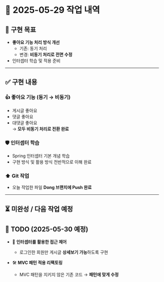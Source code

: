 # 📅 2025-05-29 작업 내역

## 🎯 구현 목표
- **좋아요 기능 처리 방식 개선**  
  - 기존: 동기 처리  
  - 변경: **비동기 처리로 전면 수정**
- 인터셉터 학습 및 적용 준비

---

## ✅ 구현 내용

### 👍 좋아요 기능 (동기 → 비동기)
- 게시글 좋아요
- 댓글 좋아요
- 대댓글 좋아요  
  → **모두 비동기 처리로 전환 완료**

### 🛡 인터셉터 학습
- Spring 인터셉터 기본 개념 학습
- 구현 방식 및 활용 방식 전반적으로 이해 완료

### ⬆️ Git 작업
- 오늘 작업한 파일 **Dong 브랜치에 Push 완료**

---

## ⏳ 미완성 / 다음 작업 예정

## 📝 TODO (2025-05-30 예정)
- 🔐 **인터셉터를 활용한 접근 제어**  
  - 로그인한 회원만 게시글 **상세보기 가능**하도록 구현

- 🛠 **MVC 패턴 적용 리팩토링**  
  - MVC 패턴을 지키지 않은 기존 코드 → **패턴에 맞게 수정**
